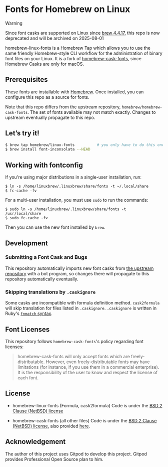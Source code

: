 # Fonts for Homebrew on Linux

> [!Warning]
> Since font casks are supported on Linux since [brew 4.4.17](https://github.com/Homebrew/brew/releases/tag/4.4.17), 
> this repo is now deprecated and will be archived on 2025-08-01

homebrew-linux-fonts is a Homebrew Tap which allows you to use the same friendly Homebrew-style CLI workflow for the administration of binary font files on your Linux.
It is a fork of [homebrew-cask-fonts](https://github.com/Caskroom/homebrew-cask-fonts), since Homebrew Casks are only for macOS.

## Prerequisites

These fonts are installable with [Homebrew](http://brew.sh).
Once installed, you can configure this repo as a source for fonts.

Note that this repo differs from the upstream repository, `homebrew/homebrew-cask-fonts`.
The set of fonts available may not match exactly.
Changes to upstream eventually propagate to this repo.

## Let’s try it!

```bash
$ brew tap homebrew/linux-fonts          # you only have to do this once!
$ brew install font-inconsolata --HEAD
```

## Working with fontconfig

If you're using major distributions in a single-user installation, run:

```
$ ln -s /home/linuxbrew/.linuxbrew/share/fonts -t ~/.local/share
$ fc-cache -fv
```

For a multi-user installation, you must use `sudo` to run the commands:

```
$ sudo ln -s /home/linuxbrew/.linuxbrew/share/fonts -t /usr/local/share
$ sudo fc-cache -fv
```

Then you can use the new font installed by `brew`.

## Development

### Submitting a Font Cask and Bugs

This repository automatically imports new font casks from
[the upstream repository](https://github.com/homebrew/homebrew-cask-fonts/) with a bot program, so changes there
will propagate to this repository automatically eventually.

### Skipping translations by `.caskignore`

Some casks are incompatible with formula definition method.
`cask2formula` will skip translation for files listed in `.caskignore`.
`.caskignore` is written in Ruby's [`fnmatch` syntax](https://docs.ruby-lang.org/en/2.6.0/File.html#method-c-fnmatch).

## Font Licenses

This repository follows `homebrew-cask-fonts`'s policy regarding font licenses:

> homebrew-cask-fonts will only accept fonts which are freely-distributable. However, even freely-distributable fonts may have limitations (for instance, if you use them in a commercial enterprise). It is the responsibility of the user to know and respect the license of each font.

## License

- homebrew-linux-fonts (Formula, cask2formula)
    Code is under the [BSD 2 Clause (NetBSD) license](https://github.com/Homebrew/homebrew-linux-fonts/blob/master/LICENSE.2)

- homebrew-cask-fonts (all other files)
    Code is under the [BSD 2 Clause (NetBSD) license](https://github.com/Homebrew/homebrew-cask-fonts/blob/master/LICENSE),
    also provided [here](https://github.com/Homebrew/homebrew-linux-fonts/blob/master/LICENSE.1).

## Acknowledgement

The author of this project uses Gitpod to develop this project.
Gitpod provides Professional Open Source plan to him.
